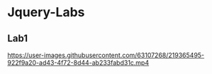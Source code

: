 # Jquery-Labs


## Lab1

https://user-images.githubusercontent.com/63107268/219365495-922f9a20-ad43-4f72-8d44-ab233fabd31c.mp4

